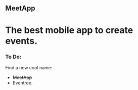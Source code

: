 ## MeetApp

# The best mobile app to create events.

### To Do:
Find a new cool name:
- ~~MeetApp~~
- Eventree.
